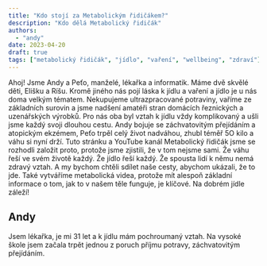 ```yaml
---
title: "Kdo stojí za Metabolickým řidičákem?"
description: "Kdo dělá Metabolický řidičák"
authors:
  - "andy"
date: 2023-04-20
draft: true
tags: ["metabolický řidičák", "jídlo", "vaření", "wellbeing", "zdraví"]
---
```



Ahoj! Jsme Andy a Peťo, manželé, lékařka a informatik. Máme dvě skvělé děti, Elišku a Ríšu. Kromě jiného nás pojí láska k jídlu a vaření a jídlo je u nás doma velkým tématem. Nekupujeme ultrazpracované potraviny, vaříme ze základních surovin a jsme nadšení amatéři stran domácích řeznických a uzenářských výrobků. Pro nás oba byl vztah k jídlu vždy komplikovaný a ušli jsme každý svoji dlouhou cestu. Andy bojuje se záchvatovitým přejídáním a atopickým ekzémem, Peťo trpěl celý život nadváhou, zhubl téměř 5O kilo a váhu si nyní drží. Tuto stránku a YouTube kanál Metabolický řidičák jsme se rozhodli založit proto, protože jsme zjistili, že v tom nejsme sami. Že váhu řeší ve svém životě každý. Že jídlo řeší každý. Že spousta lidí k němu nemá zdravý vztah. A my bychom chtěli sdílet naše cesty, abychom ukázali, že to jde. Také vytváříme metabolická videa, protože mít alespoň základní informace o tom, jak to v našem těle funguje, je klíčové. Na dobrém jídle záleží!

## Andy
Jsem lékařka, je mi 31 let a k jídlu mám pochroumaný vztah. Na vysoké škole jsem začala trpět jednou z poruch příjmu potravy, záchvatovitým přejídáním. 